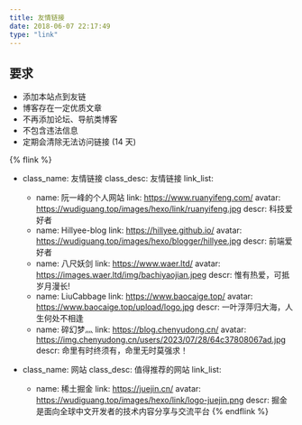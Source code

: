 ```yaml
---
title: 友情链接
date: 2018-06-07 22:17:49
type: "link"
---
```


## 要求
* 添加本站点到友链
* 博客存在一定优质文章
* 不再添加论坛、导航类博客
* 不包含违法信息
* 定期会清除无法访问链接 (14 天)

{% flink %}
- class_name: 友情链接
  class_desc: 友情链接
  link_list:
    - name: 阮一峰的个人网站
      link: https://www.ruanyifeng.com/
      avatar: https://wudiguang.top/images/hexo/link/ruanyifeng.jpg
      descr: 科技爱好者
    - name: Hillyee-blog
      link: https://hillyee.github.io/
      avatar: https://wudiguang.top/images/hexo/blogger/hillyee.jpg
      descr: 前端爱好者
    - name: 八尺妖剑
      link: https://www.waer.ltd/
      avatar: https://images.waer.ltd/img/bachiyaojian.jpeg
      descr: 惟有热爱，可抵岁月漫长!
    - name: LiuCabbage
      link: https://www.baocaige.top/
      avatar: https://www.baocaige.top/upload/logo.jpg
      descr: 一叶浮萍归大海，人生何处不相逢
    - name: 碎幻梦灬
      link: https://blog.chenyudong.cn/
      avatar: https://img.chenyudong.cn/users/2023/07/28/64c37808067ad.jpg
      descr: 命里有时终须有，命里无时莫强求！

- class_name: 网站
  class_desc: 值得推荐的网站
  link_list:
    - name: 稀土掘金
      link: https://juejin.cn/
      avatar: https://wudiguang.top/images/hexo/link/logo-juejin.png
      descr: 掘金是面向全球中文开发者的技术内容分享与交流平台
{% endflink %}